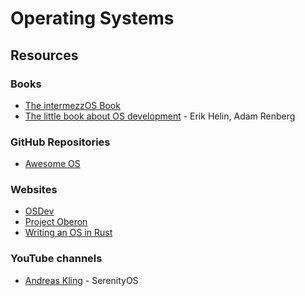 # Operating Systems

## Resources

### Books

* [The intermezzOS Book](https://intermezzos.github.io/book/)
* [The little book about OS development](https://littleosbook.github.io) - Erik Helin, Adam Renberg

### GitHub Repositories

* [Awesome OS](https://github.com/jubalh/awesome-os)

### Websites

* [OSDev](https://wiki.osdev.org/Main\_Page)
* [Project Oberon](https://www.projectoberon.com)
* [Writing an OS in Rust](https://os.phil-opp.com)

### YouTube channels

* [Andreas Kling](https://www.youtube.com/c/AndreasKling/videos) - SerenityOS

